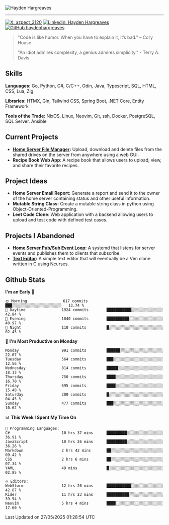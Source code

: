 ![Hayden Hargreaves](./assets/github-header-image.png)

<hr>

[![X: azpect_3120](https://img.shields.io/twitter/follow/azpect_3120?style=social)](https://x.com/azpect_3120)
[![Linkedin: Hayden Hargreaves](https://img.shields.io/badge/-Hayden%20Hargreaves-blue?style=flat-square&logo=Linkedin&logoColor=white&link=https://www.linkedin.com/in/hayden-hargreaves-37b2802a4/)](https://www.linkedin.com/in/hayden-hargreaves-37b2802a4/)
[![GitHub haydenhargreaves](https://img.shields.io/github/followers/haydenhargreaves?label=follow&style=social)](https://github.com/haydenhargreaves)

> "Code is like humor. When you have to explain it, it’s bad." – Cory House
> 
> "An idiot admires complexity, a genius admires simplicity." - Terry A. Davis

## Skills
**Languages:** Go, Python, C#, C/C++, Odin, Java, Typescript, SQL, HTML, CSS, Lua, Zig

**Libraries:** HTMX, Gin, Tailwind CSS, Spring Boot, .NET Core, Entity Framework

**Tools of the Trade:** NixOS, Linux, Neovim, Git, ssh, Docker, PostgreSQL, SQL Server. Ansible


## Current Projects 
- **[Home Server File Manager](https://github.com/haydenhargreaves/ServerFileManager):** Upload, download and delete files from the shared drives on the server from anywhere using a web GUI.
- **Recipe Book Web App**: A recipe book that allows users to upload, view, and share their favorite recipes.


## Project Ideas
- **Home Server Email Report:** Generate a report and send it to the owner of the home server containing status and other useful information.
- **Mutable String Class:** Create a mutable string class in python using Object-Oriented-Programming.
- **Leet Code Clone**: Web application with a backend allowing users to upload and test code with defined test cases.

## Projects I Abandoned 
- **[Home Server Pub/Sub Event Loop](https://github.com/haydenhargreaves/TCPNotificationManager):** A systemd that listens for server events and publishes them to clients that subscribe.
- **[Text Editor](https://github.com/haydenhargreaves/TextEditor):** A simple text editor that will eventually be a Vim clone written in C using Ncurses.



## Github Stats

<!--START_SECTION:waka-->
**I'm an Early 🐤** 

```text
🌞 Morning                617 commits         ███░░░░░░░░░░░░░░░░░░░░░░   13.74 % 
🌆 Daytime                1924 commits        ███████████░░░░░░░░░░░░░░   42.84 % 
🌃 Evening                1840 commits        ██████████░░░░░░░░░░░░░░░   40.97 % 
🌙 Night                  110 commits         █░░░░░░░░░░░░░░░░░░░░░░░░   02.45 % 
```
📅 **I'm Most Productive on Monday** 

```text
Monday                   991 commits         ██████░░░░░░░░░░░░░░░░░░░   22.07 % 
Tuesday                  564 commits         ███░░░░░░░░░░░░░░░░░░░░░░   12.56 % 
Wednesday                814 commits         █████░░░░░░░░░░░░░░░░░░░░   18.13 % 
Thursday                 750 commits         ████░░░░░░░░░░░░░░░░░░░░░   16.70 % 
Friday                   695 commits         ████░░░░░░░░░░░░░░░░░░░░░   15.48 % 
Saturday                 200 commits         █░░░░░░░░░░░░░░░░░░░░░░░░   04.45 % 
Sunday                   477 commits         ███░░░░░░░░░░░░░░░░░░░░░░   10.62 % 
```


📊 **This Week I Spent My Time On** 

```text
💬 Programming Languages: 
C#                       10 hrs 37 mins      █████████░░░░░░░░░░░░░░░░   36.91 % 
JavaScript               10 hrs 26 mins      █████████░░░░░░░░░░░░░░░░   36.26 % 
Markdown                 2 hrs 42 mins       ██░░░░░░░░░░░░░░░░░░░░░░░   09.42 % 
CSS                      2 hrs 6 mins        ██░░░░░░░░░░░░░░░░░░░░░░░   07.34 % 
YAML                     49 mins             █░░░░░░░░░░░░░░░░░░░░░░░░   02.85 % 

🔥 Editors: 
WebStorm                 12 hrs 20 mins      ███████████░░░░░░░░░░░░░░   42.87 % 
Rider                    11 hrs 23 mins      ██████████░░░░░░░░░░░░░░░   39.54 % 
Neovim                   5 hrs 4 mins        ████░░░░░░░░░░░░░░░░░░░░░   17.60 % 
```


 Last Updated on 27/05/2025 01:28:54 UTC
<!--END_SECTION:waka-->
